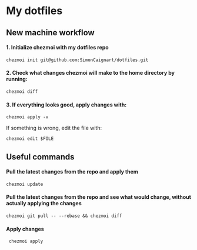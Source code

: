 # My dotfiles

## New machine workflow

#### 1. Initialize chezmoi with my dotfiles repo

    chezmoi init git@github.com:SimonCaignart/dotfiles.git

#### 2. Check what changes chezmoi will make to the home directory by running:

    chezmoi diff

#### 3. If everything looks good, apply changes with:

    chezmoi apply -v
    
If something is wrong, edit the file with:

    chezmoi edit $FILE
    
## Useful commands

#### Pull the latest changes from the repo and apply them

    chezmoi update
    
#### Pull the latest changes from the repo and see what would change, without actually applying the changes

    chezmoi git pull -- --rebase && chezmoi diff
    
 #### Apply changes
 
     chezmoi apply
